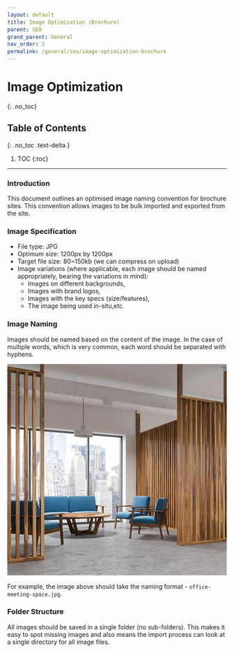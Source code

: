 ```yaml
---
layout: default
title: Image Optimization (Brochure)
parent: SEO
grand_parent: General
nav_order: 2
permalink: /general/seo/image-optimization-brochure
---
```


# Image Optimization
{: .no_toc}

## Table of Contents
{: .no_toc .text-delta }

1. TOC
{:toc}
---

### Introduction
This document outlines an optimised image naming convention for brochure sites. This convention allows images to be bulk imported and exported from the site.

### Image Specification
- File type: JPG
- Optimum size: 1200px by 1200px
- Target file size: 80~150kb (we can compress on upload)
- Image variations (where applicable, each image should be named appropriately, bearing the variations in mind):
    - Images on different backgrounds,
    - Images with brand logos,
    - Images with the key specs (size/features),
    - The image being used in-situ,etc.

### Image Naming
Images should be named based on the content of the image. In the case of multiple words, which is very common, each word should be separated with hyphens.

<img src="../../../assets/images/seo-images/office-meeting-space.jpg" alt="Office Meeting Space">

For example, the image above should take the naming format - `office-meeting-space.jpg`.

### Folder Structure
All images should be saved in a single folder (no sub-folders). This makes it easy to spot missing images and also means the import process can look at a single directory for all image files.
